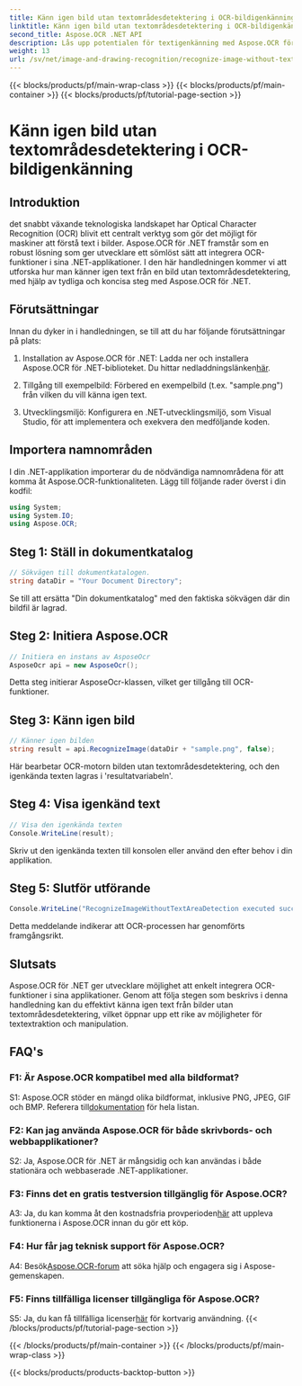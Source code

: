 ```yaml
---
title: Känn igen bild utan textområdesdetektering i OCR-bildigenkänning
linktitle: Känn igen bild utan textområdesdetektering i OCR-bildigenkänning
second_title: Aspose.OCR .NET API
description: Lås upp potentialen för textigenkänning med Aspose.OCR för .NET. Känn igen text från bilder utan ansträngning.
weight: 13
url: /sv/net/image-and-drawing-recognition/recognize-image-without-text-area-detection/
---
```


{{< blocks/products/pf/main-wrap-class >}}
{{< blocks/products/pf/main-container >}}
{{< blocks/products/pf/tutorial-page-section >}}

# Känn igen bild utan textområdesdetektering i OCR-bildigenkänning

## Introduktion

det snabbt växande teknologiska landskapet har Optical Character Recognition (OCR) blivit ett centralt verktyg som gör det möjligt för maskiner att förstå text i bilder. Aspose.OCR för .NET framstår som en robust lösning som ger utvecklare ett sömlöst sätt att integrera OCR-funktioner i sina .NET-applikationer. I den här handledningen kommer vi att utforska hur man känner igen text från en bild utan textområdesdetektering, med hjälp av tydliga och koncisa steg med Aspose.OCR för .NET.

## Förutsättningar

Innan du dyker in i handledningen, se till att du har följande förutsättningar på plats:

1.  Installation av Aspose.OCR för .NET: Ladda ner och installera Aspose.OCR för .NET-biblioteket. Du hittar nedladdningslänken[här](https://releases.aspose.com/ocr/net/).

2. Tillgång till exempelbild: Förbered en exempelbild (t.ex. "sample.png") från vilken du vill känna igen text.

3. Utvecklingsmiljö: Konfigurera en .NET-utvecklingsmiljö, som Visual Studio, för att implementera och exekvera den medföljande koden.

## Importera namnområden

I din .NET-applikation importerar du de nödvändiga namnområdena för att komma åt Aspose.OCR-funktionaliteten. Lägg till följande rader överst i din kodfil:

```csharp
using System;
using System.IO;
using Aspose.OCR;
```

## Steg 1: Ställ in dokumentkatalog

```csharp
// Sökvägen till dokumentkatalogen.
string dataDir = "Your Document Directory";
```

Se till att ersätta "Din dokumentkatalog" med den faktiska sökvägen där din bildfil är lagrad.

## Steg 2: Initiera Aspose.OCR

```csharp
// Initiera en instans av AsposeOcr
AsposeOcr api = new AsposeOcr();
```

Detta steg initierar AsposeOcr-klassen, vilket ger tillgång till OCR-funktioner.

## Steg 3: Känn igen bild

```csharp
// Känner igen bilden
string result = api.RecognizeImage(dataDir + "sample.png", false);
```

Här bearbetar OCR-motorn bilden utan textområdesdetektering, och den igenkända texten lagras i 'resultatvariabeln'.

## Steg 4: Visa igenkänd text

```csharp
// Visa den igenkända texten
Console.WriteLine(result);
```

Skriv ut den igenkända texten till konsolen eller använd den efter behov i din applikation.

## Steg 5: Slutför utförande

```csharp
Console.WriteLine("RecognizeImageWithoutTextAreaDetection executed successfully");
```

Detta meddelande indikerar att OCR-processen har genomförts framgångsrikt.

## Slutsats

Aspose.OCR för .NET ger utvecklare möjlighet att enkelt integrera OCR-funktioner i sina applikationer. Genom att följa stegen som beskrivs i denna handledning kan du effektivt känna igen text från bilder utan textområdesdetektering, vilket öppnar upp ett rike av möjligheter för textextraktion och manipulation.

## FAQ's

### F1: Är Aspose.OCR kompatibel med alla bildformat?

 S1: Aspose.OCR stöder en mängd olika bildformat, inklusive PNG, JPEG, GIF och BMP. Referera till[dokumentation](https://reference.aspose.com/ocr/net/) för hela listan.

### F2: Kan jag använda Aspose.OCR för både skrivbords- och webbapplikationer?

S2: Ja, Aspose.OCR för .NET är mångsidig och kan användas i både stationära och webbaserade .NET-applikationer.

### F3: Finns det en gratis testversion tillgänglig för Aspose.OCR?

 A3: Ja, du kan komma åt den kostnadsfria provperioden[här](https://releases.aspose.com/) att uppleva funktionerna i Aspose.OCR innan du gör ett köp.

### F4: Hur får jag teknisk support för Aspose.OCR?

 A4: Besök[Aspose.OCR-forum](https://forum.aspose.com/c/ocr/16) att söka hjälp och engagera sig i Aspose-gemenskapen.

### F5: Finns tillfälliga licenser tillgängliga för Aspose.OCR?

 S5: Ja, du kan få tillfälliga licenser[här](https://purchase.aspose.com/temporary-license/) för kortvarig användning.
{{< /blocks/products/pf/tutorial-page-section >}}

{{< /blocks/products/pf/main-container >}}
{{< /blocks/products/pf/main-wrap-class >}}

{{< blocks/products/products-backtop-button >}}
